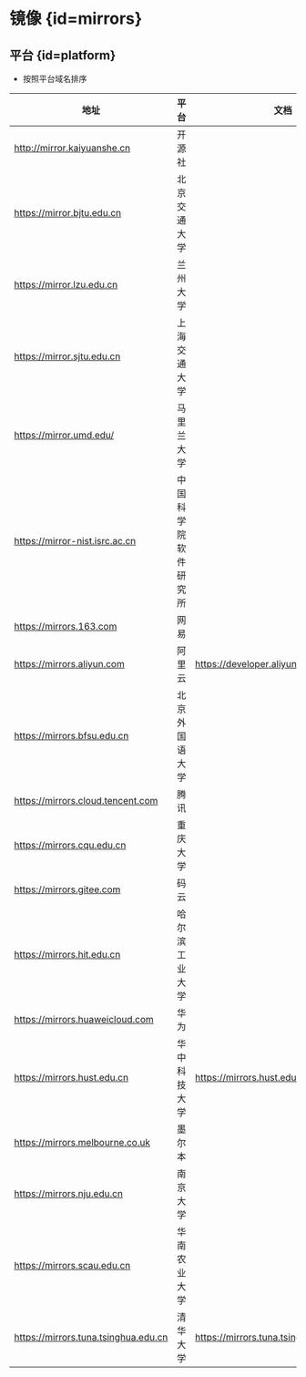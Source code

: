 # 镜像 {id=mirrors}

## 平台 {id=platform}

- 按照平台域名排序

| 地址                                   | 平台         | 文档                                        |
|--------------------------------------|------------|-------------------------------------------|
| http://mirror.kaiyuanshe.cn          | 开源社        |                                           |
| https://mirror.bjtu.edu.cn           | 北京交通大学     |                                           |
| https://mirror.lzu.edu.cn            | 兰州大学       |                                           |
| https://mirror.sjtu.edu.cn           | 上海交通大学     |                                           |
| https://mirror.umd.edu/              | 马里兰大学      |                                           |
| https://mirror-nist.isrc.ac.cn       | 中国科学院软件研究所 |                                           |
| https://mirrors.163.com              | 网易         |                                           |
| https://mirrors.aliyun.com           | 阿里云        | https://developer.aliyun.com/mirror/      |
| https://mirrors.bfsu.edu.cn          | 北京外国语大学    |                                           |
| https://mirrors.cloud.tencent.com    | 腾讯         |                                           |
| https://mirrors.cqu.edu.cn           | 重庆大学       |                                           |
| https://mirrors.gitee.com            | 码云         |                                           |
| https://mirrors.hit.edu.cn           | 哈尔滨工业大学    |                                           |
| https://mirrors.huaweicloud.com      | 华为         |                                           |
| https://mirrors.hust.edu.cn          | 华中科技大学     | https://mirrors.hust.edu.cn/docs          |
| https://mirrors.melbourne.co.uk      | 墨尔本        |                                           |
| https://mirrors.nju.edu.cn           | 南京大学       |                                           |
| https://mirrors.scau.edu.cn          | 华南农业大学     |                                           |
| https://mirrors.tuna.tsinghua.edu.cn | 清华大学       | https://mirrors.tuna.tsinghua.edu.cn/help |

<style>

._blog_mirrors #platform ~ table:first-of-type tr th:nth-child(1), 
._blog_mirrors #platform ~ table:first-of-type tr td:nth-child(1) {
    min-width: 260px;
}

._blog_mirrors #platform ~ table:first-of-type tr th:nth-child(2), 
._blog_mirrors #platform ~ table:first-of-type tr td:nth-child(2) {
    min-width: 160px;
}

._blog_mirrors #platform ~ table:first-of-type tr th:nth-child(3), 
._blog_mirrors #platform ~ table:first-of-type tr td:nth-child(3) {
    min-width: 300px;
}

</style>